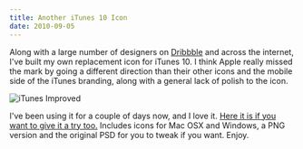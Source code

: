 ```yaml
---
title: Another iTunes 10 Icon
date: 2010-09-05
---
```


Along with a large number of designers on <a href="http://dribbble.com">Dribbble</a> and across the internet, I've built my own replacement icon for iTunes 10. I think Apple really missed the mark by going a different direction than their other icons and the mobile side of the iTunes branding, along with a general lack of polish to the icon.

![iTunes Improved](https://dl.dropboxusercontent.com/u/916710/site/portfolio/logo/20100905001.png)

I've been using it for a couple of days now, and I love it. <a href="http://dl.getdropbox.com/u/916710/site/iTunesX.zip">Here it is if you want to give it a try too.</a> Includes icons for Mac OSX and Windows, a PNG version and the original PSD for you to tweak if you want. Enjoy.
